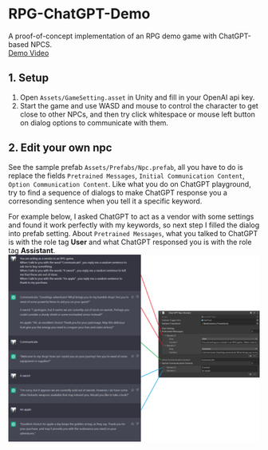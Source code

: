 # RPG-ChatGPT-Demo
A proof-of-concept implementation of an RPG demo game with ChatGPT-based NPCS.  
[Demo Video](https://youtu.be/WZDFDsvAhWY)

## 1. Setup
1. Open `Assets/GameSetting.asset` in Unity and fill in your OpenAI api key.  
2. Start the game and use WASD and mouse to control the character to get close to other NPCs, and then try click whitespace or mouse left button on dialog options to communicate with them.

## 2. Edit your own npc
See the sample prefab `Assets/Prefabs/Npc.prefab`, all you have to do is replace the fields `Pretrained Messages`, `Initial Communication Content`, `Option Communication Content`. Like what you do on ChatGPT playground, try to find a sequence of dialogs to make ChatGPT response you a corresonding sentence when you tell it a specific keyword.  

For example below, I asked ChatGPT to act as a vendor with some settings and found it work perfectly with my keywords, so next step I filled the dialog into prefab setting. About `Pretrained Messages`, what you talked to ChatGPT is with the role tag **User** and what ChatGPT responsed you is with the role tag **Assistant**.  
![ChatGPTVendorExperimentToPrefabSetting](https://github.com/chiaohao/RPG-ChatGPT-Demo/blob/main/README%20Materials/ChatGPTVendorExperimentToPrefabSetting.png)
  
